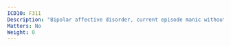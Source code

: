 ```yaml
---
ICD10: F311
Description: "Bipolar affective disorder, current episode manic without psychotic symptoms"
Matters: No
Weight: 0
---
```


